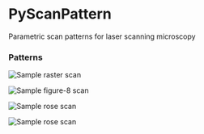 # PyScanPattern
Parametric scan patterns for laser scanning microscopy

### Patterns


![Sample raster scan](https://raw.githubusercontent.com/sstucker/PyScanPattern/master/raster.png)

![Sample figure-8 scan](https://raw.githubusercontent.com/sstucker/PyScanPattern/master/fig8.png)

![Sample rose scan](https://raw.githubusercontent.com/sstucker/PyScanPattern/master/rose3.png)

![Sample rose scan](https://raw.githubusercontent.com/sstucker/PyScanPattern/master/rose5.png)
